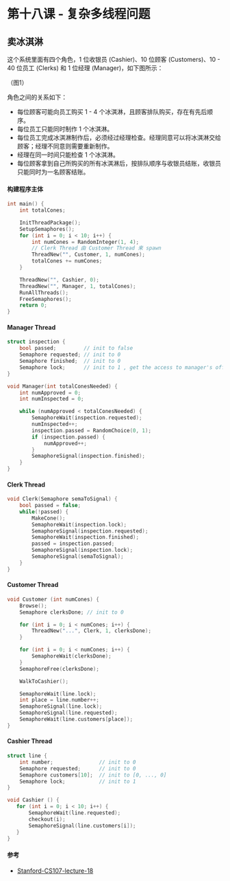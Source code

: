 # 第十八课 - 复杂多线程问题

## 卖冰淇淋

这个系统里面有四个角色，1 位收银员 \(Cashier\)、10 位顾客 \(Customers\)、10 - 40 位员工 \(Clerks\) 和 1 位经理 \(Manager\)，如下图所示：

（图1）

角色之间的关系如下：

* 每位顾客可能向员工购买 1 - 4 个冰淇淋，且顾客排队购买，存在有先后顺序。
* 每位员工只能同时制作 1 个冰淇淋。
* 每位员工完成冰淇淋制作后，必须经过经理检查。经理同意可以将冰淇淋交给顾客；经理不同意则需要重新制作。
* 经理在同一时间只能检查 1 个冰淇淋。
* 每位顾客拿到自己所购买的所有冰淇淋后，按排队顺序与收银员结账，收银员只能同时为一名顾客结账。

#### 构建程序主体

```c
int main() {
    int totalCones;

    InitThreadPackage();
    SetupSemaphores();
    for (int i = 0; i < 10; i++) {
        int numCones = RandomInteger(1, 4);
        // Clerk Thread 由 Customer Thread 来 spawn
        ThreadNew("", Customer, 1, numCones);
        totalCones += numCones;
    }

    ThreadNew("", Cashier, 0);
    ThreadNew("", Manager, 1, totalCones);
    RunAllThreads();
    FreeSemaphores();
    return 0;
}
```

#### Manager Thread

```c
struct inspection {
    bool passed;         // init to false
    Semaphore requested; // init to 0
    Semaphore finished;  // init to 0
    Semaphore lock;      // init to 1 , get the access to manager's office
}

void Manager(int totalConesNeeded) {
    int numApproved = 0;
    int numInspected = 0;

    while (numApproved < totalConesNeeded) {
        SemaphoreWait(inspection.requested);
        numInspected++;
        inspection.passed = RandomChoice(0, 1);
        if (inspection.passed) {
            numApproved++;
        }
        SemaphoreSignal(inspection.finished);
    }
}
```

#### Clerk Thread

```c
void Clerk(Semaphore semaToSignal) {
    bool passed = false;
    while(!passed) {
        MakeCone();
        SemaphoreWait(inspection.lock);
        SemaphoreSignal(inspection.requested);
        SemaphoreWait(inspection.finished);
        passed = inspection.passed;
        SemaphoreSignal(inspection.lock);
        SemaphoreSignal(semaToSignal);
    }
}
```

#### Customer Thread

```c
void Customer (int numCones) {
    Browse();
    Semaphore clerksDone; // init to 0

    for (int i = 0; i < numCones; i++) {
        ThreadNew("...", Clerk, 1, clerksDone);
    }

    for (int i = 0; i < numCones; i++) {
        SemaphoreWait(clerksDone);
    }
    SemaphoreFree(clerksDone);

    WalkToCashier();

    SemaphoreWait(line.lock);
    int place = line.number++;
    SemaphoreSignal(line.lock);
    SemaphoreSignal(line.requested);
    SemaphoreWait(line.customers[place]);
}
```

#### Cashier Thread

```c
struct line {
    int number;               // init to 0
    Semaphore requested;      // init to 0
    Semaphore customers[10];  // init to [0, ..., 0]
    Semaphore lock;           // init to 1
}

void Cashier () {
   for (int i = 0; i < 10; i++) {
       SemaphoreWait(line.requested);
       checkout(i);
       SemaphoreSignal(line.customers[i]);
   } 
}
```

#### 参考

* [Stanford-CS107-lecture-18](https://www.youtube.com/watch?v=ynwh5O3jVRM)



